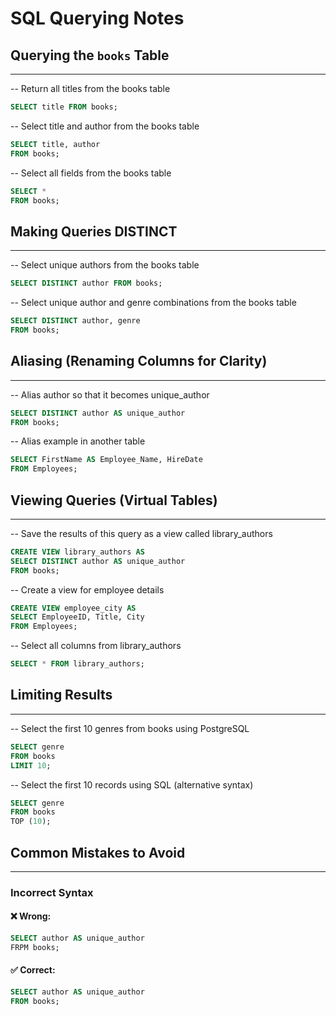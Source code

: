 # SQL Querying Notes

## Querying the `books` Table

---

-- Return all titles from the books table

```sql
SELECT title FROM books;
```

-- Select title and author from the books table

```sql
SELECT title, author
FROM books;
```

-- Select all fields from the books table

```sql
SELECT *
FROM books;
```

## Making Queries DISTINCT

---

-- Select unique authors from the books table

```sql
SELECT DISTINCT author FROM books;
```

-- Select unique author and genre combinations from the books table

```sql
SELECT DISTINCT author, genre
FROM books;
```

## Aliasing (Renaming Columns for Clarity)

---

-- Alias author so that it becomes unique_author

```sql
SELECT DISTINCT author AS unique_author
FROM books;
```

-- Alias example in another table

```sql
SELECT FirstName AS Employee_Name, HireDate
FROM Employees;
```

## Viewing Queries (Virtual Tables)

---

-- Save the results of this query as a view called library_authors

```sql
CREATE VIEW library_authors AS
SELECT DISTINCT author AS unique_author
FROM books;
```

-- Create a view for employee details

```sql
CREATE VIEW employee_city AS
SELECT EmployeeID, Title, City
FROM Employees;
```

-- Select all columns from library_authors

```sql
SELECT * FROM library_authors;
```

## Limiting Results

---

-- Select the first 10 genres from books using PostgreSQL

```sql
SELECT genre
FROM books
LIMIT 10;
```

-- Select the first 10 records using SQL (alternative syntax)

```sql
SELECT genre
FROM books
TOP (10);
```

## Common Mistakes to Avoid

---

### Incorrect Syntax

#### ❌ Wrong:

```sql
SELECT author AS unique_author
FRPM books;
```

#### ✅ Correct:

```sql
SELECT author AS unique_author
FROM books;
```
